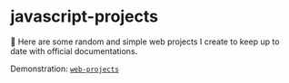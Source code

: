 # javascript-projects

🦄 Here are some random and simple web projects I create to keep up to date with official documentations. 

Demonstration: [`web-projects`](https://nunitoo.github.io/web-projects/)
